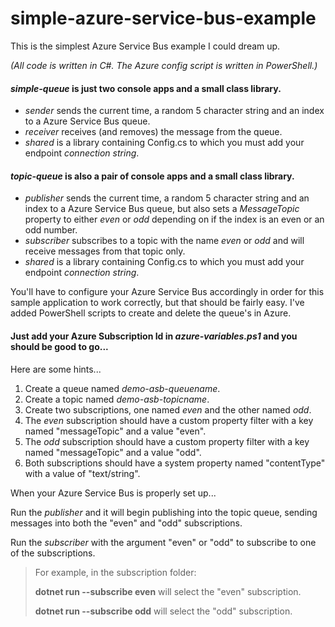 # simple-azure-service-bus-example
This is the simplest Azure Service Bus example I could dream up.  

_(All code is written in C#.  The Azure config script is written in PowerShell.)_

#### *simple-queue* is just two console apps and a small class library.

* *sender* sends the current time, a random 5 character string and an index to a Azure Service Bus queue.
* *receiver* receives (and removes) the message from the queue.
* *shared* is a library containing Config.cs to which you must add your endpoint _connection string_.

#### *topic-queue* is also a pair of console apps and a small class library.

* *publisher* sends the current time, a random 5 character string and an index to a Azure Service Bus queue, but also sets a _MessageTopic_ property to either _even_ or _odd_ depending on if the index is an even or an odd number.
* *subscriber* subscribes to a topic with the name _even_ or _odd_ and will receive messages from that topic only.
* *shared* is a library containing Config.cs to which you must add your endpoint _connection string_.

You'll have to configure your Azure Service Bus accordingly in order for this sample application to work correctly, but that should be fairly easy.  I've added PowerShell scripts to create and delete the queue's in Azure.  
#### Just add your Azure Subscription Id in _azure-variables.ps1_ and you should be good to go...

Here are some hints...

1. Create a queue named *demo-asb-queuename*.
2. Create a topic named *demo-asb-topicname*.
3. Create two subscriptions, one named *even* and the other named *odd*.
4. The *even* subscription should have a custom property filter with a key named "messageTopic" and a value "even".
5. The *odd* subscription should have a custom property filter with a key named "messageTopic" and a value "odd".
6. Both subscriptions should have a system property named "contentType" with a value of "text/string".

When your Azure Service Bus is properly set up...

Run the *publisher* and it will begin publishing into the topic queue, sending messages into both the "even" and "odd" subscriptions.

Run the *subscriber* with the argument "even" or "odd" to subscribe to one of the subscriptions.

> For example, in the subscription folder:
>
> **dotnet run --subscribe even** will select the "even" subscription.
>
> **dotnet run --subscribe odd** will select the "odd" subscription.
